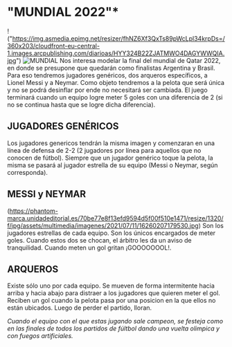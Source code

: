 # "MUNDIAL 2022"*

!("https://img.asmedia.epimg.net/resizer/fhNZ6Xf3QxTs89pWcLpl34krpDs=/360x203/cloudfront-eu-central-1.images.arcpublishing.com/diarioas/HYY324B22ZJATMWO4DAGYWWQIA.jpg")
![MUNDIAL]([muchasbicis.jpg](https://img.asmedia.epimg.net/resizer/fhNZ6Xf3QxTs89pWcLpl34krpDs=/360x203/cloudfront-eu-central-1.images.arcpublishing.com/diarioas/HYY324B22ZJATMWO4DAGYWWQIA.jpg) "MUNDIAL")
Nos interesa modelar la final del mundial de Qatar 2022, en donde se presupone que quedarán como finalistas Argentina y Brasil.
Para eso tendremos jugadores genéricos, dos arqueros específicos, a Lionel Messi y a Neymar. Como objeto tendremos a la pelota que será única y no se podrá desinflar por ende no necesitará ser cambiada.
El juego terminará cuando un equipo logre meter 5 goles con una diferencia de 2 (si no se continua hasta que se logre dicha diferencia).

## JUGADORES GENÉRICOS
Los jugadores genericos tendrán la misma imagen y comenzaran en una línea de defensa de 2-2 (2 jugadores por línea para aquellos que no conocen de fútbol).
Siempre que un jugador genérico toque la pelota, la misma se pasará al jugador estrella de su equipo (Messi o Neymar, según corresponda).

## MESSI y NEYMAR
(https://phantom-marca.unidadeditorial.es/70be77e8f13efd9594d5f00f510e1471/resize/1320/f/jpg/assets/multimedia/imagenes/2021/07/11/16260207179530.jpg)
Son los jugadores estrellas de cada equipo. Son los únicos encargados de meter goles. Cuando estos dos se chocan, el árbitro les da un aviso de tranquilidad. Cuando meten un gol gritan ¡GOOOOOOOL!.


## ARQUEROS
Existe sólo uno por cada equipo. Se mueven de forma intermitente hacia arriba y hacia abajo para distraer a los jugadores que quieren meter el gol. 
Reciben un gol cuando la pelota pasa por una posicion en la que ellos no están ubicados. Luego de perder el partido, lloran.


*Cuando el equipo con el que estas jugando sale campeon, se festeja como en las finales de todos los partidos de fúltbol dando una vuelta olimpica y con fuegos artificiales.*
